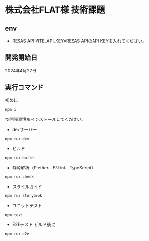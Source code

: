 # 株式会社FLAT様 技術課題

## env

- RESAS API
  VITE_API_KEY=RESAS APIのAPI KEYを入れてください。

## 開発開始日

2024年4月27日

## 実行コマンド

初めに

```
npm i
```

で開発環境をインストールしてください。

- devサーバー

```
npm run dev
```

- ビルド

```
npm run build
```

- 静的解析（Prettier、ESLint、TypeScript）

```
npm run check
```

- スタイルガイド

```
npm run storybook
```

- ユニットテスト

```
npm test
```

- E2Eテスト
  ビルド後に

```
npm run e2e
```
